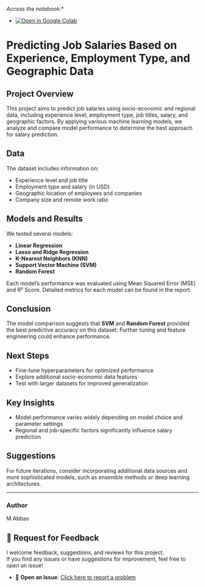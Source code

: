 *Access the notebook:**

- [![Open in Google Colab](https://colab.research.google.com/assets/colab-badge.svg)](https://colab.research.google.com/github/MuhammadAbbas01/Predict-Job-Salaries/blob/main/Untitled9.ipynb)


# Predicting Job Salaries Based on Experience, Employment Type, and Geographic Data

## Project Overview
This project aims to predict job salaries using socio-economic and regional data, including experience level, employment type, job titles, salary, and geographic factors. By applying various machine learning models, we analyze and compare model performance to determine the best approach for salary prediction.

## Data
The dataset includes information on:
- Experience level and job title
- Employment type and salary (in USD)
- Geographic location of employees and companies
- Company size and remote work ratio

## Models and Results
We tested several models:
- **Linear Regression** 
- **Lasso and Ridge Regression**
- **K-Nearest Neighbors (KNN)**
- **Support Vector Machine (SVM)**
- **Random Forest**

Each model’s performance was evaluated using Mean Squared Error (MSE) and R² Score. Detailed metrics for each model can be found in the report.

## Conclusion
The model comparison suggests that **SVM** and **Random Forest** provided the best predictive accuracy on this dataset. Further tuning and feature engineering could enhance performance.

## Next Steps
- Fine-tune hyperparameters for optimized performance
- Explore additional socio-economic data features
- Test with larger datasets for improved generalization

## Key Insights
- Model performance varies widely depending on model choice and parameter settings
- Regional and job-specific factors significantly influence salary prediction

## Suggestions
For future iterations, consider incorporating additional data sources and more sophisticated models, such as ensemble methods or deep learning architectures.

---

### Author
M Abbas

## 📢 Request for Feedback
I welcome feedback, suggestions, and reviews for this project.  
If you find any issues or have suggestions for improvement, feel free to open an issue!

- 🐛 **Open an Issue**: [Click here to report a problem](https://github.com/MuhammadAbbas01/Predict-Child-Mortality/issues)               
